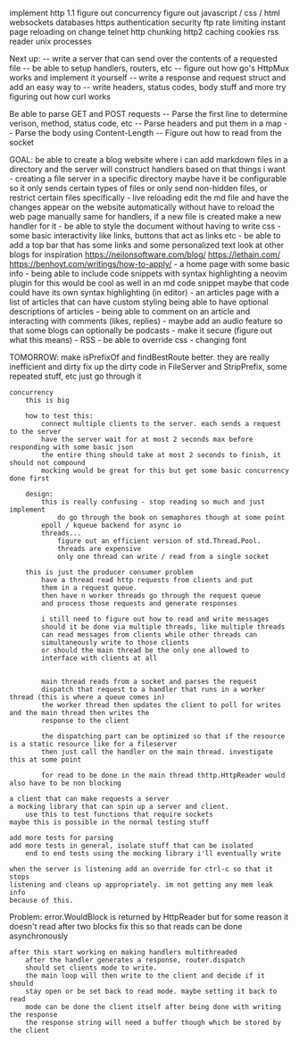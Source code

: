 implement http 1.1
figure out concurrency
figure out javascript / css / html
websockets
databases
https
authentication
security
ftp
rate limiting
instant page reloading on change
telnet
http chunking
http2
caching
cookies
rss reader
unix processes

Next up:
    -- write a server that can send over the contents of a requested file
    -- be able to setup handlers, routers, etc
    -- figure out how go's HttpMux works and implement it yourself
    -- write a response and request struct and add an easy way to 
    -- write headers, status codes, body stuff and more
    try figuring out how curl works

Be able to parse GET and POST requests
    -- Parse the first line to determine verison, method, status code, etc
    -- Parse headers and put them in a map
    -- Parse the body using Content-Length
    -- Figure out how to read from the socket

GOAL:
    be able to create a blog website where i can add markdown
    files in a directory and the server will construct handlers based on that
    things i want
        - creating a file server in a specific directory
            maybe have it be configurable so it only sends certain types of files
            or only send non-hidden files, or restrict certain files specifically
        - live reloading
            edit the md file and have the changes appear on the website automatically
            without have to reload the web page manually
            same for handlers, if a new file is created make a new handler for it
        - be able to style the document without having to write css
        - some basic interactivity like links, buttons that act as links etc
        - be able to add a top bar that has some links and some personalized text
            look at other blogs for inspiration
            https://neilonsoftware.com/blog/
            https://lethain.com/
            https://benhoyt.com/writings/how-to-apply/
        - a home page with some basic info
        - being able to include code snippets with syntax highlighting
            a neovim plugin for this would be cool as well
            in an md code snippet maybe that code could have its own syntax highlighting (in editor)
        - an articles page with a list of articles that can have custom styling
            being able to have optional descriptions of articles
        - being able to comment on an article and interacting with comments (likes, replies)
        - maybe add an audio feature so that some blogs can optionally be podcasts
        - make it secure (figure out what this means)
        - RSS
        - be able to override css
        - changing font

TOMORROW:
    make isPrefixOf and findBestRoute better. they are really inefficient and dirty
    fix up the dirty code in FileServer and StripPrefix, some repeated stuff, etc
        just go through it

    concurrency
        this is big
        
        how to test this:
            connect multiple clients to the server. each sends a request to the server
            have the server wait for at most 2 seconds max before responding with some basic json
            the entire thing should take at most 2 seconds to finish, it should not compound
            mocking would be great for this but get some basic concurrency done first

        design:
            this is really confusing - stop reading so much and just implement
                do go through the book on semaphores though at some point
            epoll / kqueue backend for async io
            threads...
                figure out an efficient version of std.Thread.Pool.
                threads are expensive
                only one thread can write / read from a single socket

        this is just the producer consumer problem
            have a thread read http requests from clients and put
            them in a request queue.
            then have n worker threads go through the request queue
            and process those requests and generate responses
    
            i still need to figure out how to read and write messages
            should it be done via multiple threads, like multiple threads
            can read messages from clients while other threads can
            simultaneously write to those clients
            or should the main thread be the only one allowed to 
            interface with clients at all


            main thread reads from a socket and parses the request
            dispatch that request to a handler that runs in a worker thread (this is where a queue comes in)
            the worker thread then updates the client to poll for writes and the main thread then writes the
            response to the client

            the dispatching part can be optimized so that if the resource is a static resource like for a fileserver
            then just call the handler on the main thread. investigate this at some point

            for read to be done in the main thread thttp.HttpReader would also have to be non blocking

    a client that can make requests a server
    a mocking library that can spin up a server and client.
        use this to test functions that require sockets
    maybe this is possible in the normal testing stuff

    add more tests for parsing
    add more tests in general, isolate stuff that can be isolated
        end to end tests using the mocking library i'll eventually write

    when the server is listening add an override for ctrl-c so that it stops
    listening and cleans up appropriately. im not getting any mem leak info 
    because of this.


Problem:
    error.WouldBlock is returned by HttpReader
    but for some reason it doesn't read after two blocks
    fix this so that reads can be done asynchronously
    
    after this start working on making handlers multithreaded
        after the handler generates a response, router.dispatch
        should set clients mode to write.
        the main loop will then write to the client and decide if it should
        stay open or be set back to read mode. maybe setting it back to read
        mode can be done the client itself after being done with writing the response
        the response string will need a buffer though which be stored by the client
